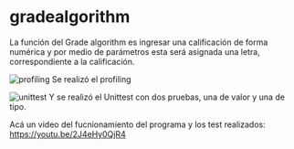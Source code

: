 # gradealgorithm

La función del Grade algorithm es ingresar una calificación de forma numérica y por medio de parámetros esta será asignada una letra, correspondiente a la calificación.

![profiling](https://imgur.com/5pGVfM3.png)
Se realizó el profiling 

![unittest](https://imgur.com/QBc3kX7.png)
Y se realizó el Unittest con dos pruebas, una de valor y una de tipo.

Acá un video del fucnionamiento del programa y los test realizados:
https://youtu.be/2J4eHy0QjR4
